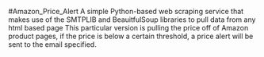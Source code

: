 #Amazon_Price_Alert
A simple Python-based web scraping service that makes use of the SMTPLIB and BeauitfulSoup libraries to 
pull data from any html based page
This particular version is pulling the price off of Amazon product pages, if the price is below a certain threshold, 
a price alert will be sent to the email specified.
